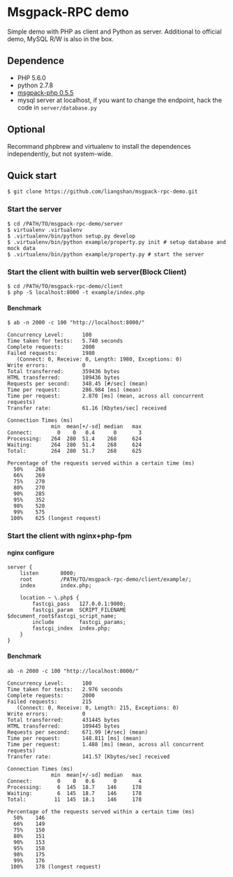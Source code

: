 Msgpack-RPC demo
================
Simple demo with PHP as client and Python as server. Additional to official demo, MySQL R/W is also in the box.

## Dependence
+ PHP 5.6.0
+ python 2.7.8
+ [msgpack-php 0.5.5](https://github.com/msgpack/msgpack-php)
+ mysql server at localhost, if you want to change the endpoint, hack the code in `server/database.py`

## Optional
Recommand phpbrew and virtualenv to install the dependences independently, but not system-wide.

## Quick start

	$ git clone https://github.com/liangshan/msgpack-rpc-demo.git

### Start the server

	$ cd /PATH/TO/msgpack-rpc-demo/server
	$ virtualenv .virtualenv
	$ .virtualenv/bin/python setup.py develop
	$ .virtualenv/bin/python example/property.py init # setup database and mock data
	$ .virtualenv/bin/python example/property.py # start the server

### Start the client with builtin web server(Block Client)
	
	$ cd /PATH/TO/msgpack-rpc-demo/client
	$ php -S localhost:8000 -t example/index.php

#### Benchmark

```
$ ab -n 2000 -c 100 "http://localhost:8000/"

Concurrency Level:      100
Time taken for tests:   5.740 seconds
Complete requests:      2000
Failed requests:        1980
   (Connect: 0, Receive: 0, Length: 1980, Exceptions: 0)
Write errors:           0
Total transferred:      359436 bytes
HTML transferred:       109436 bytes
Requests per second:    348.45 [#/sec] (mean)
Time per request:       286.984 [ms] (mean)
Time per request:       2.870 [ms] (mean, across all concurrent requests)
Transfer rate:          61.16 [Kbytes/sec] received

Connection Times (ms)
              min  mean[+/-sd] median   max
Connect:        0    0   0.4      0       3
Processing:   264  280  51.4    268     624
Waiting:      264  280  51.4    268     624
Total:        264  280  51.7    268     625

Percentage of the requests served within a certain time (ms)
  50%    268
  66%    269
  75%    270
  80%    270
  90%    285
  95%    352
  98%    520
  99%    575
 100%    625 (longest request)
```

### Start the client with nginx+php-fpm
#### nginx configure

```
server {
    listen       8000;
    root         /PATH/TO/msgpack-rpc-demo/client/example/;
    index        index.php;

    location ~ \.php$ {
        fastcgi_pass   127.0.0.1:9000;
        fastcgi_param  SCRIPT_FILENAME    $document_root$fastcgi_script_name;
        include        fastcgi_params;
        fastcgi_index  index.php;
    }
}
```

#### Benchmark

```
ab -n 2000 -c 100 "http://localhost:8000/"

Concurrency Level:      100
Time taken for tests:   2.976 seconds
Complete requests:      2000
Failed requests:        215
   (Connect: 0, Receive: 0, Length: 215, Exceptions: 0)
Write errors:           0
Total transferred:      431445 bytes
HTML transferred:       109445 bytes
Requests per second:    671.99 [#/sec] (mean)
Time per request:       148.811 [ms] (mean)
Time per request:       1.488 [ms] (mean, across all concurrent requests)
Transfer rate:          141.57 [Kbytes/sec] received

Connection Times (ms)
              min  mean[+/-sd] median   max
Connect:        0    0   0.6      0       4
Processing:     6  145  18.7    146     178
Waiting:        6  145  18.7    146     178
Total:         11  145  18.1    146     178

Percentage of the requests served within a certain time (ms)
  50%    146
  66%    149
  75%    150
  80%    151
  90%    153
  95%    158
  98%    175
  99%    176
 100%    178 (longest request)
```


